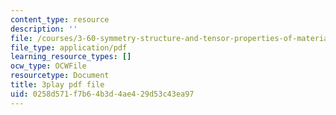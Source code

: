 ```yaml
---
content_type: resource
description: ''
file: /courses/3-60-symmetry-structure-and-tensor-properties-of-materials-fall-2005/0258d571f7b64b3d4ae429d53c43ea97_9JXMg32f09w.pdf
file_type: application/pdf
learning_resource_types: []
ocw_type: OCWFile
resourcetype: Document
title: 3play pdf file
uid: 0258d571-f7b6-4b3d-4ae4-29d53c43ea97
---
```

